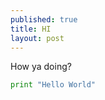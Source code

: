 ```yaml
---
published: true
title: HI
layout: post
---
```


How ya doing?

```python
print "Hello World"
```

